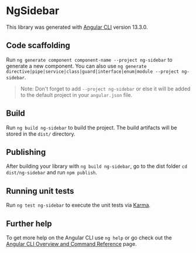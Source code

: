 # NgSidebar

This library was generated with [Angular CLI](https://github.com/angular/angular-cli) version 13.3.0.

## Code scaffolding

Run `ng generate component component-name --project ng-sidebar` to generate a new component. You can also use `ng generate directive|pipe|service|class|guard|interface|enum|module --project ng-sidebar`.
> Note: Don't forget to add `--project ng-sidebar` or else it will be added to the default project in your `angular.json` file. 

## Build

Run `ng build ng-sidebar` to build the project. The build artifacts will be stored in the `dist/` directory.

## Publishing

After building your library with `ng build ng-sidebar`, go to the dist folder `cd dist/ng-sidebar` and run `npm publish`.

## Running unit tests

Run `ng test ng-sidebar` to execute the unit tests via [Karma](https://karma-runner.github.io).

## Further help

To get more help on the Angular CLI use `ng help` or go check out the [Angular CLI Overview and Command Reference](https://angular.io/cli) page.
